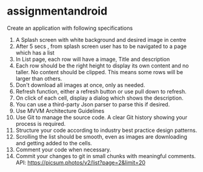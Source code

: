 # assignmentandroid
Create an application with following specifications
1. A Splash screen with white background and desired image in centre
2. After 5 secs , from splash screen user has to be navigated to a page which has a 
list
3. In List page, each row will have a image, Title and description
4. Each row should be the right height to display its own content and no taller. No 
content should be clipped. This means some rows will be larger than others.
5. Don't download all images at once, only as needed.
6. Refresh function, either a refresh button or use pull down to refresh.
7. On click of each cell, display a dialog which shows the description.
8. You can use a third-party Json parser to parse this if desired.
9. Use MVVM Architecture
Guidelines
1. Use Git to manage the source code. A clear Git history showing your process is 
required.
2. Structure your code according to industry best practice design patterns.
3. Scrolling the list should be smooth, even as images are downloading and getting 
added to the cells.
4. Comment your code when necessary.
5. Commit your changes to git in small chunks with meaningful comments.
API:
https://picsum.photos/v2/list?page=2&limit=20
